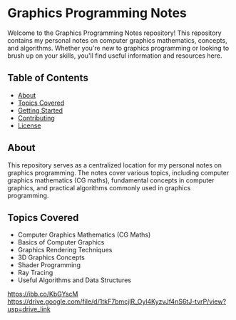 # Graphics Programming Notes

Welcome to the Graphics Programming Notes repository! This repository contains my personal notes on computer graphics mathematics, concepts, and algorithms. Whether you're new to graphics programming or looking to brush up on your skills, you'll find useful information and resources here.

## Table of Contents

- [About](#about)
- [Topics Covered](#topics-covered)
- [Getting Started](#getting-started)
- [Contributing](#contributing)
- [License](#license)

## About

This repository serves as a centralized location for my personal notes on graphics programming. The notes cover various topics, including computer graphics mathematics (CG maths), fundamental concepts in computer graphics, and practical algorithms commonly used in graphics programming.

## Topics Covered

- Computer Graphics Mathematics (CG Maths)
- Basics of Computer Graphics
- Graphics Rendering Techniques
- 3D Graphics Concepts
- Shader Programming
- Ray Tracing
- Useful Algorithms and Data Structures

https://ibb.co/KbGYscM
https://drive.google.com/file/d/1tkF7bmcjlR_Oyl4KyzvJf4nS6tJ-tvrP/view?usp=drive_link
